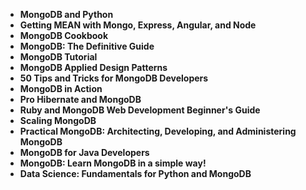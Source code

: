 <ul>
                                <li><b><a target="_blank" href="https://github.com/manjunath5496/MongoDB-Books/blob/master/mdb(1).pdf" style="text-decoration:none;">MongoDB and Python </a></b></li>
                                <li><b><a target="_blank" href="https://github.com/manjunath5496/MongoDB-Books/blob/master/mdb(2).pdf" style="text-decoration:none;">Getting MEAN with Mongo, Express, Angular, and Node</a></b></li>
                                <li><b><a target="_blank" href="https://github.com/manjunath5496/MongoDB-Books/blob/master/mdb(3).pdf" style="text-decoration:none;">MongoDB Cookbook</a></b></li>
                               
<li><b><a target="_blank" href="https://github.com/manjunath5496/MongoDB-Books/blob/master/mdb(4).pdf" style="text-decoration:none;">MongoDB: The Definitive Guide</a></b></li>
                                <li><b><a target="_blank" href="https://github.com/manjunath5496/MongoDB-Books/blob/master/mdb(5).pdf" style="text-decoration:none;">MongoDB Tutorial</a></b></li>
                                
 <li><b><a target="_blank" href="https://github.com/manjunath5496/MongoDB-Books/blob/master/mdb(6).pdf" style="text-decoration:none;">MongoDB Applied Design Patterns</a></b></li>
                          
<li><b><a target="_blank" href="https://github.com/manjunath5496/MongoDB-Books/blob/master/mdb(7).pdf" style="text-decoration:none;">50 Tips and Tricks for MongoDB Developers </a></b></li>
                                <li><b><a target="_blank" href="https://github.com/manjunath5496/MongoDB-Books/blob/master/mdb(8).pdf" style="text-decoration:none;">MongoDB in Action</a></b></li>
                                <li><b><a target="_blank" href="https://github.com/manjunath5496/MongoDB-Books/blob/master/mdb(9).pdf" style="text-decoration:none;">Pro Hibernate and MongoDB </a></b></li>
                                
<li><b><a target="_blank" href="https://github.com/manjunath5496/MongoDB-Books/blob/master/mdb(10).pdf" style="text-decoration:none;">Ruby and MongoDB Web Development Beginner's Guide </a></b></li>  
        
<li><b><a target="_blank" href="https://github.com/manjunath5496/MongoDB-Books/blob/master/mdb(11).pdf" style="text-decoration:none;">Scaling MongoDB </a></b></li>
                                <li><b><a target="_blank" href="https://github.com/manjunath5496/MongoDB-Books/blob/master/mdb(12).pdf" style="text-decoration:none;"> Practical MongoDB: Architecting, Developing, and Administering MongoDB</a></b></li>
 <li><b><a target="_blank" href="https://github.com/manjunath5496/MongoDB-Books/blob/master/mdb(13).pdf" style="text-decoration:none;">MongoDB for Java Developers</a></b></li> 
 
 <li><b><a target="_blank" href="https://github.com/manjunath5496/MongoDB-Books/blob/master/mdb(14).pdf" style="text-decoration:none;">MongoDB: Learn MongoDB in a simple way!</a></b></li>
                                <li><b><a target="_blank" href="https://github.com/manjunath5496/MongoDB-Books/blob/master/mdb(15).pdf" style="text-decoration:none;">Data Science: Fundamentals for Python and MongoDB </a></b></li>

 
 
 </ul>
